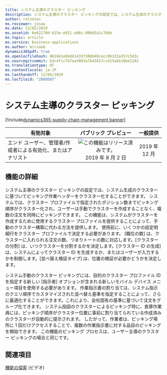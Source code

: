```yaml
---
title: システム主導のクラスター ピッキング
description: システム主導のクラスター ピッキングの設定では、システム生成のクラスターに基づいてピッキング作業ヘッダーをクラスター化することができます。
author: relnotes
ms.reviewer: josaw
ms.date: 12/02/2019
ms.assetid: 6e62278d-615e-e911-a96c-000d3a1c7bbb
ms.topic: article
ms.service: business-applications
ms.author: mirzaab
dynamics365pdf: true
ms.openlocfilehash: 061841e84d61433f306b40cecc9b132a357c5d3c
ms.sourcegitcommit: b3c4fcc7b7ea3803a7643417cc415abb10be1182
ms.translationtype: HT
ms.contentlocale: ja-JP
ms.lasthandoff: 12/04/2019
ms.locfileid: "2889587"
---
```

# <a name="system-directed-cluster-picking"></a>システム主導のクラスター ピッキング
[!include[dynamics365-supply-chain-management banner](../includes/dynamics365-supply-chain-management.md)]

| 有効対象    |  パブリック プレビュー | 一般提供 | 
| ---------- | :----------: |:----------: |
|エンド ユーザー、管理者/作成者による有効化、またはアナリスト|![この機能はリリース済みです。](/dynamics365-release-plan/media/green-checkmark.png "この機能はリリース済みです。") 2019 年 8 月 2 日| 2019 年 12 月|






## <a name="feature-details"></a>機能の詳細
<!--feature detail start -->
システム主導のクラスター ピッキングの設定では、システム生成のクラスターに基づいてピッキング作業ヘッダーをクラスター化することができます。 システムでは、クラスター プロファイルで指定されたポジション数までピッキング順序がクラスター化され、ユーザーは手動でクラスターを作成することなく、複数の注文を同時にピッキングできます。 この機能は、システムがクラスターを作成するために使用するクラスター プロファイルを提供することによって、手動のクラスター構築に代わる方法を提供します。 使用前に、いくつかの設定明細行をクラスター プロファイルで決定する必要があります。 [職位の数] は、クラスターに入れられる注文の数、つまりトートの数に対応します。[クラスターの分割] は、いつクラスターを分割するかを決定します。[クラスター ID の生成] は、システムによってクラスター ID を生成するか、またはユーザーが入力するかを制御します。[並べ替え検証タイプ] は、位置の検証が必要かどうかを決定します。 

システム手動のクラスター ピッキングには、目的のクラスター プロファイル ID を指定する新しい [指示者] オプションが含まれる新しいモバイル デバイス メニュー項目を使用する必要があります。 作業指示書の割り当ては、システム指示のクエリ順序でカスタマイズされた並べ替え基準を指定することによって、さらに最適化することができます。これにより、会社固有の基準に基づいて注文をグループ化できます。 システム指図のクラスターによるピッキング時に、倉庫作業員には、ピッキング順序がクラスター位置に事前に割り当てられている作成済みのクラスターが自動的に提示されます。 したがって、作業者は、ピッキング場所に 1 回だけアクセスすることで、複数の作業指示書に対する品目のピッキングを開始できます。 この機能のピッキング プロセスは、ユーザー主導のクラスター ピッキングの場合と同じです。
<!--feature detail end -->










## <a name="see-also"></a>関連項目
[機能の探索](https://www.microsoft.com/videoplayer/embed/RE4f5az) (ビデオ)
